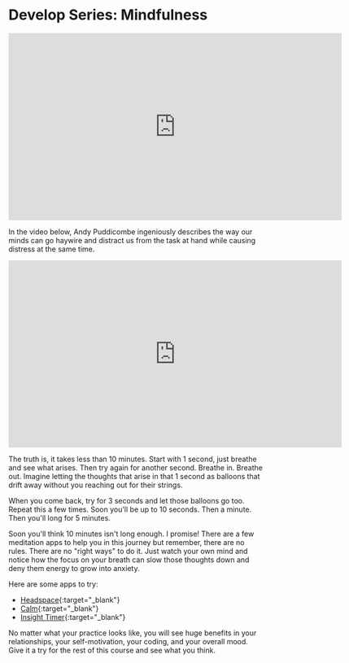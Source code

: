 # Develop Series: Mindfulness

<!-- [Mindfulness Intro](https://player.vimeo.com/video/392739581) -->

<iframe src="https://player.vimeo.com/video/392739581" width="655" height="368" frameborder="0" allow="autoplay; fullscreen; picture-in-picture" allowfullscreen></iframe>

<!-- <h3 id="learning-objectives" style="box-sizing: border-box; -webkit-tap-highlight-color: transparent; text-size-adjust: none; -webkit-font-smoothing: antialiased; font-size: 1.5em; orphans: 3; widows: 3; break-after: avoid; margin-top: 0; margin-bottom: 0; font-weight: bold; color: #333333; font-family: 'Helvetica Neue', Helvetica, Arial, sans-serif; letter-spacing: 0.2px;">Intro to this Series</h3>
<iframe src="https://player.vimeo.com/video/392739581" width="900" height="600" frameborder="0" allow="autoplay; fullscreen" allowfullscreen></iframe> -->

In the video below, Andy Puddicombe ingeniously describes the way our minds can go haywire and distract us from the task at hand while causing distress at the same time.

<iframe width="655" height="368" src="https://www.youtube.com/embed/qzR62JJCMBQ" title="YouTube video player" frameborder="0" allow="accelerometer; autoplay; clipboard-write; encrypted-media; gyroscope; picture-in-picture" allowfullscreen></iframe>

The truth is, it takes less than 10 minutes. Start with 1 second, just breathe and see what arises. Then try again for another second. Breathe in. Breathe out. Imagine letting the thoughts that arise in that 1 second as balloons that drift away without you reaching out for their strings.

When you come back, try for 3 seconds and let those balloons go too. Repeat this a few times. Soon you'll be up to 10 seconds. Then a minute. Then you'll long for 5 minutes.

Soon you'll think 10 minutes isn't long enough. I promise! There are a few meditation apps to help you in this journey but remember, there are no rules. There are no "right ways" to do it. Just watch your own mind and notice how the focus on your breath can slow those thoughts down and deny them energy to grow into anxiety.

Here are some apps to try:

* [Headspace](https://www.headspace.com/){:target="_blank"}
* [Calm](https://www.calm.com/){:target="_blank"}
* [Insight Timer](https://insighttimer.com/){:target="_blank"}

No matter what your practice looks like, you will see huge benefits in your relationships, your self-motivation, your coding, and your overall mood. Give it a try for the rest of this course and see what you think.